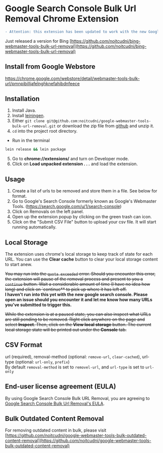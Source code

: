 # Google Search Console Bulk Url Removal Chrome Extension
```diff
- Attention: this extension has been updated to work with the new Google Search Console.
```
Just released a version for Bing [https://github.com/noitcudni/bing-webmaster-tools-bulk-url-removal](https://github.com/noitcudni/bing-webmaster-tools-bulk-url-removal)

## Install from Google Webstore
https://chrome.google.com/webstore/detail/webmaster-tools-bulk-url/pmnpibilljafelnghknefahibdnfeece

## Installation
1. Install Java.
2. Install [leiningen](http://leiningen.org).
3. Either `git clone git@github.com:noitcudni/google-webmaster-tools-bulk-url-removal.git` or download the zip file from [github](https://github.com/noitcudni/google-webmaster-tools-bulk-url-removal/archive/master.zip) and unzip it.
4. `cd` into the project root directory.
  * Run in the terminal
  ```bash
  lein release && lein package
  ```
5. Go to **chrome://extensions/** and turn on Developer mode.
6. Click on **Load unpacked extension . . .** and load the extension.

## Usage
1. Create a list of urls to be removed and store them in a file. See below for format.
2. Go to Google's Search Console formerly known as Google's Webmaster Tools. (https://search.google.com/u/1/search-console)
4. Click on Removals on the left panel.
5. Open up the extension popup by clicking on the green trash can icon.
6. Click on the "Submit CSV File" button to upload your csv file. It will start running automatically.

## Local Storage
The extension uses chrome's local storage to keep track of state for each URL. You can use the **Clear cache** button to clear your local storage content to start anew.

~~You may run into the `quota exceeded` error. Should you encounter this error, the extension will pause of the removal process and present to you a `continue` button. Wait a considerable amount of time (I have no idea how long) and click on `continue** to pick up where it has left off.~~ <br />
**I haven't run into this yet with the new google search console. Please open an issue should you encounter it and let me know how many URLs you've submitted to trigger this.**

~~While the extension is at a paused state, you can also inspect what URLs are still pending to be removed. Right click anywhere on the page and select **Inspect**. Then, click on the **View local storage** button. The current local storage state will be printed out under the **Console** tab.~~

## CSV Format
url (required), removal-method (optional: `remove-url`, `clear-cached`), url-type (optional: `url-only`, `prefix`) <br />
By default `removal-method` is set to `removel-url`, and `url-type` is set to `url-only`

## End-user license agreement (EULA)
By using Google Search Console Bulk URL Removal, you are agreeing to [Google Search Console Bulk Url Removal's EULA](https://github.com/noitcudni/google-search-console-bulk-url-removal/blob/master/EULA.md).

## Bulk Outdated Content Removal
For removing outdated content in bulk, please visit [https://github.com/noitcudni/google-webmaster-tools-bulk-outdated-content-removal](https://github.com/noitcudni/google-webmaster-tools-bulk-outdated-content-removal)
